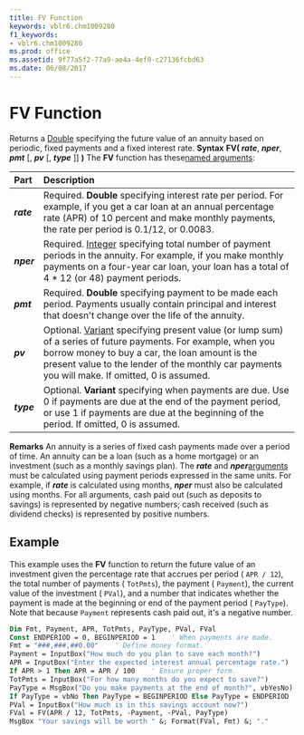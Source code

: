 ```yaml
---
title: FV Function
keywords: vblr6.chm1009280
f1_keywords:
- vblr6.chm1009280
ms.prod: office
ms.assetid: 9f77a5f2-77a9-ae4a-4ef0-c27136fcbd63
ms.date: 06/08/2017
---
```



# FV Function



Returns a [Double](vbe-glossary.md) specifying the future value of an annuity based on periodic, fixed payments and a fixed interest rate.
 **Syntax**
 **FV( _rate_**, **_nper_**, **_pmt_** [, **_pv_** [, **_type_** ]] **)**
The  **FV** function has these[named arguments](vbe-glossary.md):


|**Part**|**Description**|
|:-----|:-----|
|**_rate_**|Required.  **Double** specifying interest rate per period. For example, if you get a car loan at an annual percentage rate (APR) of 10 percent and make monthly payments, the rate per period is 0.1/12, or 0.0083.|
|**_nper_**|Required. [Integer](vbe-glossary.md) specifying total number of payment periods in the annuity. For example, if you make monthly payments on a four-year car loan, your loan has a total of 4 * 12 (or 48) payment periods.|
|**_pmt_**|Required.  **Double** specifying payment to be made each period. Payments usually contain principal and interest that doesn't change over the life of the annuity.|
|**_pv_**|Optional. [Variant](vbe-glossary.md) specifying present value (or lump sum) of a series of future payments. For example, when you borrow money to buy a car, the loan amount is the present value to the lender of the monthly car payments you will make. If omitted, 0 is assumed.|
|**_type_**|Optional.  **Variant** specifying when payments are due. Use 0 if payments are due at the end of the payment period, or use 1 if payments are due at the beginning of the period. If omitted, 0 is assumed.|
 **Remarks**
An annuity is a series of fixed cash payments made over a period of time. An annuity can be a loan (such as a home mortgage) or an investment (such as a monthly savings plan).
The  **_rate_** and **_nper_**[arguments](vbe-glossary.md) must be calculated using payment periods expressed in the same units. For example, if **_rate_** is calculated using months, **_nper_** must also be calculated using months.
For all arguments, cash paid out (such as deposits to savings) is represented by negative numbers; cash received (such as dividend checks) is represented by positive numbers.

## Example

This example uses the  **FV** function to return the future value of an investment given the percentage rate that accrues per period ( `APR / 12`), the total number of payments ( `TotPmts`), the payment ( `Payment`), the current value of the investment ( `PVal`), and a number that indicates whether the payment is made at the beginning or end of the payment period ( `PayType`). Note that because  `Payment` represents cash paid out, it's a negative number.


```vb
Dim Fmt, Payment, APR, TotPmts, PayType, PVal, FVal
Const ENDPERIOD = 0, BEGINPERIOD = 1    ' When payments are made.
Fmt = "###,###,##0.00"    ' Define money format.
Payment = InputBox("How much do you plan to save each month?")
APR = InputBox("Enter the expected interest annual percentage rate.")
If APR > 1 Then APR = APR / 100    ' Ensure proper form.
TotPmts = InputBox("For how many months do you expect to save?")
PayType = MsgBox("Do you make payments at the end of month?", vbYesNo)
If PayType = vbNo Then PayType = BEGINPERIOD Else PayType = ENDPERIOD
PVal = InputBox("How much is in this savings account now?")
FVal = FV(APR / 12, TotPmts, -Payment, -PVal, PayType)
MsgBox "Your savings will be worth " &; Format(FVal, Fmt) &; "."
```


